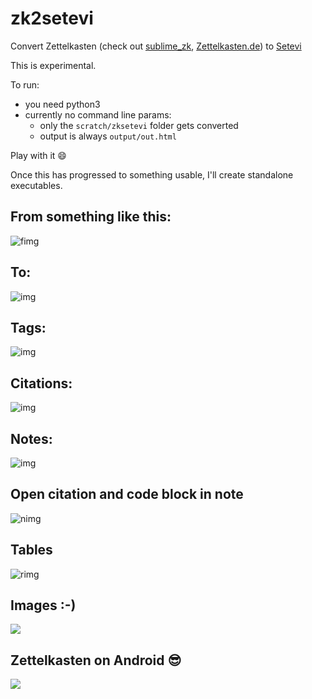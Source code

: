 # zk2setevi

Convert Zettelkasten (check out [sublime_zk](https://github.com/renerocksai/sublime_zk), [Zettelkasten.de](https://zettelkasten.de)) to [Setevi](http://felixbenzbaldas.de/setevi/)

This is experimental. 

To run:

* you need python3
* currently no command line params: 
    * only the `scratch/zksetevi` folder gets converted
    * output is always `output/out.html`

Play with it :smile:

Once this has progressed to something usable, I'll create standalone executables.

## From something like this:

![fimg](img/zettelkasten.png)

## To:

![img](img/main_nodes.png)

## Tags:

![img](img/just_tagging.png)

## Citations:

![img](img/just_citing.png)

## Notes:

![img](img/just_noting.png)

## Open citation and code block in note
![nimg](img/pandoc-code.png)

## Tables

![rimg](img/pandoc-tables.png)

## Images :-)

![](img/imgs.png)

## Zettelkasten on Android :sunglasses:

![](img/android_screenshot.png)

